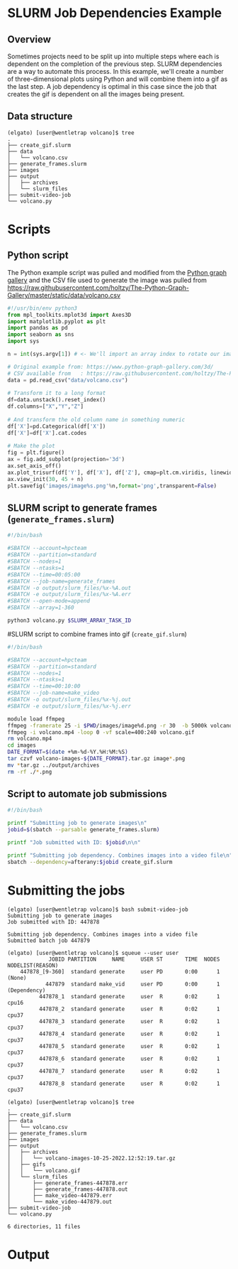 # SLURM Job Dependencies Example

## Overview

Sometimes projects need to be split up into multiple steps where each is dependent on the completion of the previous step. SLURM dependencies are a way to automate this process. In this example, we'll create a number of three-dimensional plots using Python and will combine them into a gif as the last step. A job dependency is optimal in this case since the job that creates the gif is dependent on all the images being present.

## Data structure
```console
(elgato) [user@wentletrap volcano]$ tree
.
├── create_gif.slurm
├── data
│   └── volcano.csv
├── generate_frames.slurm
├── images
├── output
│   ├── archives
│   └── slurm_files
├── submit-video-job
└── volcano.py
```
# Scripts

## Python script
The Python example script was pulled and modified from the [Python graph gallery](https://www.python-graph-gallery.com/3d/) and the CSV file used to generate the image was pulled from https://raw.githubusercontent.com/holtzy/The-Python-Graph-Gallery/master/static/data/volcano.csv

```python
#!/usr/bin/env python3
from mpl_toolkits.mplot3d import Axes3D
import matplotlib.pyplot as plt
import pandas as pd
import seaborn as sns
import sys

n = int(sys.argv[1]) # <- We'll import an array index to rotate our image

# Original example from: https://www.python-graph-gallery.com/3d/
# CSV available from   : https://raw.githubusercontent.com/holtzy/The-Python-Graph-Gallery/master/static/data/volcano.csv
data = pd.read_csv("data/volcano.csv")
 
# Transform it to a long format
df=data.unstack().reset_index()
df.columns=["X","Y","Z"]
 
# And transform the old column name in something numeric
df['X']=pd.Categorical(df['X'])
df['X']=df['X'].cat.codes
 
# Make the plot
fig = plt.figure()
ax = fig.add_subplot(projection='3d')
ax.set_axis_off()
ax.plot_trisurf(df['Y'], df['X'], df['Z'], cmap=plt.cm.viridis, linewidth=0.2)
ax.view_init(30, 45 + n)
plt.savefig('images/image%s.png'%n,format='png',transparent=False)
```

## SLURM script to generate frames (```generate_frames.slurm```)


```bash
#!/bin/bash

#SBATCH --account=hpcteam
#SBATCH --partition=standard
#SBATCH --nodes=1
#SBATCH --ntasks=1
#SBATCH --time=00:05:00
#SBATCH --job-name=generate_frames
#SBATCH -o output/slurm_files/%x-%A.out
#SBATCH -e output/slurm_files/%x-%A.err
#SBATCH --open-mode=append
#SBATCH --array=1-360

python3 volcano.py $SLURM_ARRAY_TASK_ID
```

#SLURM script to combine frames into gif (```create_gif.slurm```)
```bash
#!/bin/bash

#SBATCH --account=hpcteam
#SBATCH --partition=standard
#SBATCH --nodes=1
#SBATCH --ntasks=1
#SBATCH --time=00:10:00
#SBATCH --job-name=make_video
#SBATCH -o output/slurm_files/%x-%j.out
#SBATCH -e output/slurm_files/%x-%j.err

module load ffmpeg 
ffmpeg -framerate 25 -i $PWD/images/image%d.png -r 30  -b 5000k volcano.mp4
ffmpeg -i volcano.mp4 -loop 0 -vf scale=400:240 volcano.gif
rm volcano.mp4
cd images
DATE_FORMAT=$(date +%m-%d-%Y.%H:%M:%S)
tar czvf volcano-images-${DATE_FORMAT}.tar.gz image*.png
mv *tar.gz ../output/archives
rm -rf ./*.png
```
## Script to automate job submissions

```bash
#!/bin/bash

printf "Submitting job to generate images\n"
jobid=$(sbatch --parsable generate_frames.slurm)

printf "Job submitted with ID: $jobid\n\n"

printf "Submitting job dependency. Combines images into a video file\n"
sbatch --dependency=afterany:$jobid create_gif.slurm 
```

# Submitting the jobs

```console
(elgato) [user@wentletrap volcano]$ bash submit-video-job 
Submitting job to generate images
Job submitted with ID: 447878

Submitting job dependency. Combines images into a video file
Submitted batch job 447879
```

```console
(elgato) [user@wentletrap volcano]$ squeue --user user
             JOBID PARTITION     NAME     USER ST       TIME  NODES NODELIST(REASON)
    447878_[9-360]  standard generate     user PD       0:00      1 (None)
            447879  standard make_vid     user PD       0:00      1 (Dependency)
          447878_1  standard generate     user  R       0:02      1 cpu16
          447878_2  standard generate     user  R       0:02      1 cpu37
          447878_3  standard generate     user  R       0:02      1 cpu37
          447878_4  standard generate     user  R       0:02      1 cpu37
          447878_5  standard generate     user  R       0:02      1 cpu37
          447878_6  standard generate     user  R       0:02      1 cpu37
          447878_7  standard generate     user  R       0:02      1 cpu37
          447878_8  standard generate     user  R       0:02      1 cpu37
```

```console
(elgato) [user@wentletrap volcano]$ tree
.
├── create_gif.slurm
├── data
│   └── volcano.csv
├── generate_frames.slurm
├── images
├── output
│   ├── archives
│   │   └── volcano-images-10-25-2022.12:52:19.tar.gz
│   ├── gifs
│   │   └── volcano.gif
│   └── slurm_files
│       ├── generate_frames-447878.err
│       ├── generate_frames-447878.out
│       ├── make_video-447879.err
│       └── make_video-447879.out
├── submit-video-job
└── volcano.py

6 directories, 11 files
```

# Output
